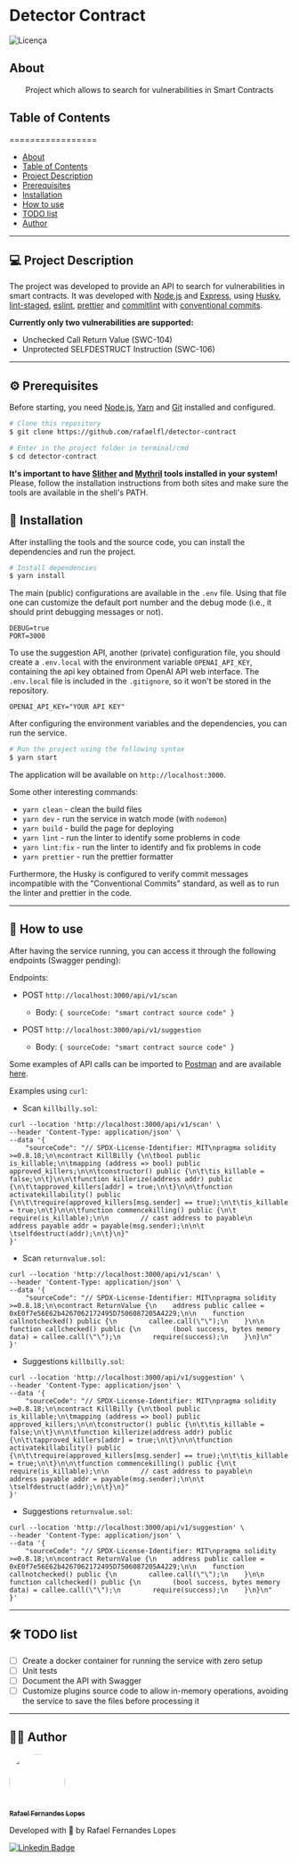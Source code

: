 # Detector Contract

![Licença](https://img.shields.io/badge/license-MIT-brightgreen)

## About

<p align="center">Project which allows to search for vulnerabilities in Smart Contracts</p>


## Table of Contents
=================

   * [About](#about)
   * [Table of Contents](#table-of-contents)
   * [Project Description](#-project-description)
   * [Prerequisites](#-prerequisites)
   * [Installation](#-installation)
   * [How to use](#-how-to-use)
   * [TODO list](#-todo-list)
   * [Author](#-author)

---

## 💻 Project Description

The project was developed to provide an API to search for vulnerabilities in smart contracts. It was developed with [Node.js](https://nodejs.org/) and [Express](https://expressjs.com/), using [Husky](https://typicode.github.io/husky/#/), [lint-staged](https://github.com/okonet/lint-staged), [eslint](https://eslint.org/), [prettier](https://prettier.io/) and [commitlint](https://commitlint.js.org/#/) with [conventional commits](conventionalcommits.org/).

**Currently only two vulnerabilities are supported:**
 - Unchecked Call Return Value (SWC-104)
 - Unprotected SELFDESTRUCT Instruction (SWC-106)

---

<a name="prerequisites"></a>
## ⚙️ Prerequisites

Before starting, you need [Node.js](https://nodejs.org/en/), [Yarn](https://yarnpkg.com/) and [Git](https://git-scm.com/) installed and configured.

```bash
# Clone this repository
$ git clone https://github.com/rafaelfl/detector-contract

# Enter in the project folder in terminal/cmd
$ cd detector-contract
```

**It's important to have [Slither](https://github.com/crytic/slither) and [Mythril](https://github.com/ConsenSys/mythril) tools installed in your system!** Please, follow the installation instructions from both sites and make sure the tools are available in the shell's PATH.

## 🚀 Installation

After installing the tools and the source code, you can install the dependencies and run the project.

```bash
# Install dependencies
$ yarn install
```

The main (public) configurations are available in the `.env` file. Using that file one can customize the default port number and the debug mode (i.e., it should print debugging messages or not).

```
DEBUG=true
PORT=3000
```

To use the suggestion API, another (private) configuration file, you should create a `.env.local` with the environment variable `OPENAI_API_KEY`, containing the api key obtained from OpenAI API web interface. The `.env.local` file is included in the `.gitignore`, so it won't be stored in the repository.

```
OPENAI_API_KEY="YOUR API KEY"
```

After configuring the environment variables and the dependencies, you can run the service.

```bash
# Run the project using the following syntax
$ yarn start
```

The application will be available on `http://localhost:3000`.

Some other interesting commands:

- `yarn clean` - clean the build files
- `yarn dev` - run the service in watch mode (with `nodemon`)
- `yarn build` - build the page for deploying
- `yarn lint` - run the linter to identify some problems in code
- `yarn lint:fix` - run the linter to identify and fix problems in code
- `yarn prettier` - run the prettier formatter

Furthermore, the Husky is configured to verify commit messages incompatible with the "Conventional Commits" standard, as well as to run the linter and prettier in the code.

---

## 🎉 How to use

After having the service running, you can access it through the following endpoints (Swagger pending):

Endpoints:
- POST `http://localhost:3000/api/v1/scan`
  - Body: `{ sourceCode: "smart contract source code" }`

- POST `http://localhost:3000/api/v1/suggestion`
  - Body: `{ sourceCode: "smart contract source code" }`


Some examples of API calls can be imported to [Postman](https://www.postman.com/) and are available [here](https://github.com/rafaelfl/detector-contract/blob/main/resources/POC%20Scanner.postman_collection.json).

Examples using `curl`:

- Scan `killbilly.sol`:
```
curl --location 'http://localhost:3000/api/v1/scan' \
--header 'Content-Type: application/json' \
--data '{
    "sourceCode": "// SPDX-License-Identifier: MIT\npragma solidity >=0.8.18;\n\ncontract KillBilly {\n\tbool public is_killable;\n\tmapping (address => bool) public approved_killers;\n\n\tconstructor() public {\n\t\tis_killable = false;\n\t}\n\n\tfunction killerize(address addr) public {\n\t\tapproved_killers[addr] = true;\n\t}\n\n\tfunction activatekillability() public {\n\t\trequire(approved_killers[msg.sender] == true);\n\t\tis_killable = true;\n\t}\n\n\tfunction commencekilling() public {\n\t    require(is_killable);\n\n        // cast address to payable\n        address payable addr = payable(msg.sender);\n\n\t \tselfdestruct(addr);\n\t}\n}"
}'
```

- Scan `returnvalue.sol`:
```
curl --location 'http://localhost:3000/api/v1/scan' \
--header 'Content-Type: application/json' \
--data '{
    "sourceCode": "// SPDX-License-Identifier: MIT\npragma solidity >=0.8.18;\n\ncontract ReturnValue {\n    address public callee = 0xE0f7e56E62b4267062172495D7506087205A4229;\n\n    function callnotchecked() public {\n        callee.call(\"\");\n    }\n\n    function callchecked() public {\n        (bool success, bytes memory data) = callee.call(\"\");\n        require(success);\n    }\n}\n"
}'
```

- Suggestions `killbilly.sol`:
```
curl --location 'http://localhost:3000/api/v1/suggestion' \
--header 'Content-Type: application/json' \
--data '{
    "sourceCode": "// SPDX-License-Identifier: MIT\npragma solidity >=0.8.18;\n\ncontract KillBilly {\n\tbool public is_killable;\n\tmapping (address => bool) public approved_killers;\n\n\tconstructor() public {\n\t\tis_killable = false;\n\t}\n\n\tfunction killerize(address addr) public {\n\t\tapproved_killers[addr] = true;\n\t}\n\n\tfunction activatekillability() public {\n\t\trequire(approved_killers[msg.sender] == true);\n\t\tis_killable = true;\n\t}\n\n\tfunction commencekilling() public {\n\t    require(is_killable);\n\n        // cast address to payable\n        address payable addr = payable(msg.sender);\n\n\t \tselfdestruct(addr);\n\t}\n}"
}'
```

- Suggestions `returnvalue.sol`:
```
curl --location 'http://localhost:3000/api/v1/suggestion' \
--header 'Content-Type: application/json' \
--data '{
    "sourceCode": "// SPDX-License-Identifier: MIT\npragma solidity >=0.8.18;\n\ncontract ReturnValue {\n    address public callee = 0xE0f7e56E62b4267062172495D7506087205A4229;\n\n    function callnotchecked() public {\n        callee.call(\"\");\n    }\n\n    function callchecked() public {\n        (bool success, bytes memory data) = callee.call(\"\");\n        require(success);\n    }\n}\n"
}'
```

---

## 🛠 TODO list

- [ ] Create a docker container for running the service with zero setup
- [ ] Unit tests
- [ ] Document the API with Swagger
- [ ] Customize plugins source code to allow in-memory operations, avoiding the service to save the files before processing it

---

## 👨‍💻 Author

<a href="https://github.com/rafaelfl/">
 <img style="border-radius: 50%;" src="https://avatars.githubusercontent.com/u/31193433?v=4" width="100px;" alt=""/>
 <br />
 <sub><b>Rafael Fernandes Lopes</b></sub></a>


Developed with 💜 by Rafael Fernandes Lopes

[![Linkedin Badge](https://img.shields.io/badge/-Rafael%20Fernandes%20Lopes-blue?style=flat-square&logo=Linkedin&logoColor=white&link=https://www.linkedin.com/in/rafael-fernandes-lopes/)](https://www.linkedin.com/in/rafael-fernandes-lopes/)
